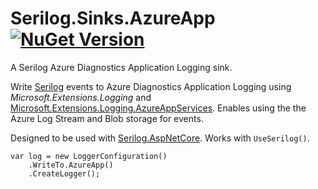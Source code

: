 # Serilog.Sinks.AzureApp [![NuGet Version](http://img.shields.io/nuget/v/Serilog.Sinks.AzureApp.svg?style=flat)](https://www.nuget.org/packages/Serilog.Sinks.AzureApp/)

A Serilog Azure Diagnostics Application Logging sink.

Write [Serilog](https://github.com/serilog) events to Azure Diagnostics Application Logging using _Microsoft.Extensions.Logging_ and [Microsoft.Extensions.Logging.AzureAppServices](https://www.nuget.org/packages/Microsoft.Extensions.Logging.AzureAppServices). Enables using the the Azure Log Stream and Blob storage for events.

Designed to be used with [Serilog.AspNetCore](https://github.com/serilog/serilog-aspnetcore). Works with `UseSerilog()`.

```
var log = new LoggerConfiguration()
    .WriteTo.AzureApp()
    .CreateLogger();
```
